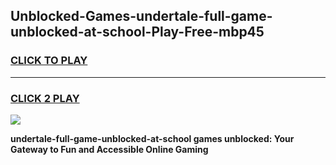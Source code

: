 
## Unblocked-Games-undertale-full-game-unblocked-at-school-Play-Free-mbp45
<h3>
<a href="https://premium76.site?title=undertale-full-game-unblocked-at-school&ref=15A">CLICK TO PLAY</a></h3>
<hr>

<h3>
<a href="https://premium76.site?title=undertale-full-game-unblocked-at-school&ref=15A">CLICK 2 PLAY</a>
  
</h3>

<a href="https://premium76.site?title=undertale-full-game-unblocked-at-school&ref=15A"><img src="https://clearcache.store/games.png"></a>


**undertale-full-game-unblocked-at-school games unblocked: Your Gateway to Fun and Accessible Online Gaming**
